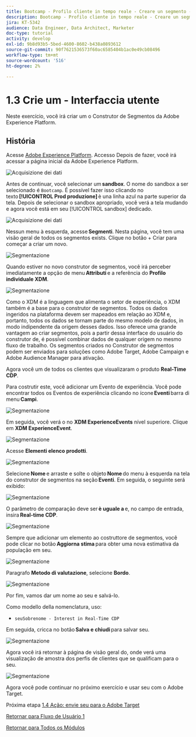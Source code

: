 ```yaml
---
title: Bootcamp - Profilo cliente in tempo reale - Creare un segmento - Interfaccia utente - Brasile
description: Bootcamp - Profilo cliente in tempo reale - Creare un segmento - Interfaccia utente - Brasile
jira: KT-5342
audience: Data Engineer, Data Architect, Marketer
doc-type: tutorial
activity: develop
exl-id: 9b8d93b5-5bed-4600-8602-b438a0893612
source-git-commit: 90f7621536573f60ac6585404b1ac0e49cb08496
workflow-type: tm+mt
source-wordcount: '516'
ht-degree: 2%

---
```


# 1.3 Crie um - Interfaccia utente

Neste exercício, você irá criar um o Construtor de Segmentos da Adobe Experience Platform.

## História

Acesse [Adobe Experience Platform](https://experience.adobe.com/platform). Accesso Depois de fazer, você irá acessar a página inicial da Adobe Experience Platform.

![Acquisizione dei dati](./images/home.png)

Antes de continuar, você selecionar um **sandbox**. O nome do sandbox a ser selecionado é ``Bootcamp``. É possível fazer isso clicando no texto **[!UICONTROL Prod produzione]** è una linha azul na parte superior da tela. Depois de selecionar o sandbox apropriado, você verá a tela mudando e agora você está em seu [!UICONTROL sandbox] dedicado.

![Acquisizione dei dati](./images/sb1.png)

Nessun menu à esquerda, acesse **Segmenti**. Nesta página, você tem uma visão geral de todos os segmentos exists. Clique no botão + Criar para começar a criar um novo.

![Segmentazione](./images/menuseg.png)

Quando estiver no novo construtor de segmentos, você irá perceber imediatamente a opção de menu **Attributi** e a referência do **Profilo individuale XDM**.

![Segmentazione](./images/segmentationui.png)

Como o XDM é a linguagem que alimenta o setor de experiência, o XDM também é a base para o construtor de segmentos. Todos os dados ingeridos na plataforma devem ser mapeados em relação ao XDM e, portanto, todos os dados se tornam parte do mesmo modelo de dados, in modo indipendente da origem desses dados. Isso oferece uma grande vantagem ao criar segmentos, pois a partir dessa interface do usuário do construtor de, é possível combinar dados de qualquer origem no mesmo fluxo de trabalho. Os segmentos criados no Construtor de segmentos podem ser enviados para soluções como Adobe Target, Adobe Campaign e Adobe Audience Manager para ativação.

Agora você um de todos os clientes que visualizaram o produto **Real-Time CDP**.

Para costrutir este, você adicionar um Evento de experiência. Você pode encontrar todos os Eventos de experiência clicando no ícone **Eventi** barra di menu **Campi**.

![Segmentazione](./images/findee.png)

Em seguida, você verá o no **XDM ExperienceEvents** nível superiore. Clique em **XDM ExperienceEvent**.

![Segmentazione](./images/see.png)

Acesse **Elementi elenco prodotti**.

![Segmentazione](./images/plitems.png)

Selecione **Nome** e arraste e solte o objeto **Nome** do menu à esquerda na tela do construtor de segmentos na seção **Eventi**. Em seguida, o seguinte será exibido:

![Segmentazione](./images/eewebpdtlname.png)

O parâmetro de comparação deve ser **è uguale a** e, no campo de entrada, insira **Real-time CDP**.

![Segmentazione](./images/pv.png)

Sempre que adicionar um elemento ao costruttore de segmentos, você pode clicar no botão **Aggiorna stima** para obter uma nova estimativa da população em seu.

![Segmentazione](./images/refreshest.png)

Paragrafo **Metodo di valutazione**, selecione **Bordo**.

![Segmentazione](./images/evedge.png)

Por fim, vamos dar um nome ao seu e salvá-lo.

Como modello della nomenclatura, uso:

- `seuSobrenome - Interest in Real-Time CDP`

Em seguida, cricca no botão **Salva e chiudi** para salvar seu.

![Segmentazione](./images/segmentname.png)

Agora você irá retornar à página de visão geral do, onde verá uma visualização de amostra dos perfis de clientes que se qualificam para o seu.

![Segmentazione](./images/savedsegment.png)

Agora você pode continuar no próximo exercício e usar seu com o Adobe Target.

Próxima etapa [1.4 Ação: envie seu para o Adobe Target](./ex4.md)

[Retornar para Fluxo de Usuário 1](./uc1.md)

[Retornar para Todos os Módulos](../../overview.md)
